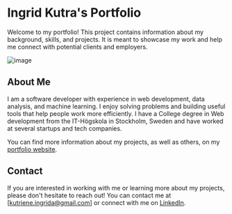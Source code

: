 # Ingrid Kutra's Portfolio

Welcome to my portfolio! This project contains information about my background, skills, and projects. It is meant to showcase my work and help me connect with potential clients and employers.


![image](https://github.com/IngridKutra/Portfolio/assets/122442701/7e65dce9-cb8d-48a9-b191-5d6a510a3580)

## About Me

I am a software developer with experience in web development, data analysis, and machine learning. I enjoy solving problems and building useful tools that help people work more efficiently. I have a College degree in Web development from the IT-Högskola in Stockholm, Sweden and have worked at several startups and tech companies.

You can find more information about my projects, as well as others, on my [portfolio website](https://www.ingridkutra.com/).

## Contact

If you are interested in working with me or learning more about my projects, please don't hesitate to reach out! You can contact me at [kutriene.ingrida@gmail.com] or connect with me on [LinkedIn](https://www.linkedin.com/in/ingrid-kutra/).
